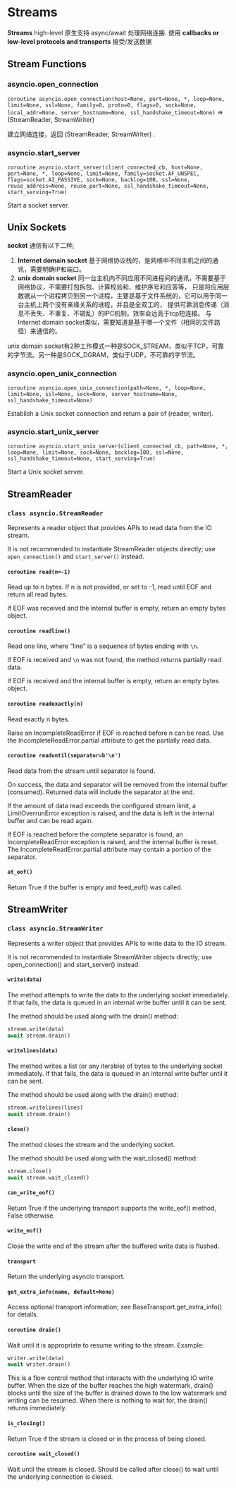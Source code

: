 # Streams

**Streams** high-level 原生支持 async/await 处理网络连接. 使用 **callbacks or low-level protocols and transports** 接受/发送数据

## Stream Functions

### asyncio.open_connection

`coroutine asyncio.open_connection(host=None, port=None, *, loop=None, limit=None, ssl=None, family=0, proto=0, flags=0, sock=None, local_addr=None, server_hostname=None, ssl_handshake_timeout=None)` => (StreamReader, StreamWriter)

建立网络连接，返回 (StreamReader, StreamWriter) .


### asyncio.start_server

`coroutine asyncio.start_server(client_connected_cb, host=None, port=None, *, loop=None, limit=None, family=socket.AF_UNSPEC, flags=socket.AI_PASSIVE, sock=None, backlog=100, ssl=None, reuse_address=None, reuse_port=None, ssl_handshake_timeout=None, start_serving=True)`

Start a socket server.

## Unix Sockets 

**socket** 通信有以下二种,

1. **Internet domain socket** 基于网络协议栈的，是网络中不同主机之间的通讯，需要明确IP和端口。
2. **unix domain socket** 同一台主机内不同应用不同进程间的通讯，不需要基于网络协议，不需要打包拆包、计算校验和、维护序号和应答等，
	只是将应用层数据从一个进程拷贝到另一个进程，主要是基于文件系统的，它可以用于同一台主机上两个没有亲缘关系的进程，并且是全双工的，
	提供可靠消息传递（消息不丢失、不重复、不错乱）的IPC机制，效率会远高于tcp短连接。
	与Internet domain socket类似，需要知道是基于哪一个文件（相同的文件路径）来通信的。

unix domain socket有2种工作模式一种是SOCK_STREAM，类似于TCP，可靠的字节流。另一种是SOCK_DGRAM，类似于UDP，不可靠的字节流。

### asyncio.open_unix_connection

`coroutine asyncio.open_unix_connection(path=None, *, loop=None, limit=None, ssl=None, sock=None, server_hostname=None, ssl_handshake_timeout=None)`

Establish a Unix socket connection and return a pair of (reader, writer).

### asyncio.start_unix_server

`coroutine asyncio.start_unix_server(client_connected_cb, path=None, *, loop=None, limit=None, sock=None, backlog=100, ssl=None, ssl_handshake_timeout=None, start_serving=True)`

Start a Unix socket server.

## StreamReader

### `class asyncio.StreamReader`

Represents a reader object that provides APIs to read data from the IO stream.

It is not recommended to instantiate StreamReader objects directly; use `open_connection()` and `start_server()` instead.

#### `coroutine read(n=-1)`

Read up to n bytes. If n is not provided, or set to -1, read until EOF and return all read bytes.

If EOF was received and the internal buffer is empty, return an empty bytes object.

#### `coroutine readline()`

Read one line, where “line” is a sequence of bytes ending with `\n`.

If EOF is received and `\n` was not found, the method returns partially read data.

If EOF is received and the internal buffer is empty, return an empty bytes object.

#### `coroutine readexactly(n)`

Read exactly n bytes.

Raise an IncompleteReadError if EOF is reached before n can be read. Use the IncompleteReadError.partial attribute to get the partially read data.

#### `coroutine readuntil(separator=b'\n')`

Read data from the stream until separator is found.

On success, the data and separator will be removed from the internal buffer (consumed). Returned data will include the separator at the end.

If the amount of data read exceeds the configured stream limit, a LimitOverrunError exception is raised, and the data is left in the internal buffer and can be read again.

If EOF is reached before the complete separator is found, an IncompleteReadError exception is raised, and the internal buffer is reset. The IncompleteReadError.partial attribute may contain a portion of the separator.

#### `at_eof()`

Return True if the buffer is empty and feed_eof() was called.

## StreamWriter

### `class asyncio.StreamWriter`

Represents a writer object that provides APIs to write data to the IO stream.

It is not recommended to instantiate StreamWriter objects directly; use open_connection() and start_server() instead.

#### `write(data)`

The method attempts to write the data to the underlying socket immediately. If that fails, the data is queued in an internal write buffer until it can be sent.

The method should be used along with the drain() method:

```python
stream.write(data)
await stream.drain()
```

#### `writelines(data)`

The method writes a list (or any iterable) of bytes to the underlying socket immediately. If that fails, the data is queued in an internal write buffer until it can be sent.

The method should be used along with the drain() method:

```python
stream.writelines(lines)
await stream.drain()
```

#### `close()`

The method closes the stream and the underlying socket.

The method should be used along with the wait_closed() method:

```python
stream.close()
await stream.wait_closed()
```

#### `can_write_eof()`

Return True if the underlying transport supports the write_eof() method, False otherwise.

#### `write_eof()`

Close the write end of the stream after the buffered write data is flushed.

#### `transport`

Return the underlying asyncio transport.

#### `get_extra_info(name, default=None)`

Access optional transport information; see BaseTransport.get_extra_info() for details.

#### `coroutine drain()`

Wait until it is appropriate to resume writing to the stream. Example:

```python
writer.write(data)
await writer.drain()
```

This is a flow control method that interacts with the underlying IO write buffer. 
When the size of the buffer reaches the high watermark, drain() blocks until the size of the buffer is drained down to the low watermark and writing can be resumed. 
When there is nothing to wait for, the drain() returns immediately.

#### `is_closing()`

Return True if the stream is closed or in the process of being closed.

#### `coroutine wait_closed()`

Wait until the stream is closed. Should be called after close() to wait until the underlying connection is closed.

